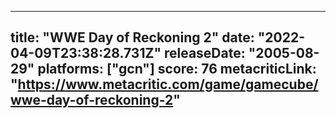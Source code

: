 
---
title: "WWE Day of Reckoning 2"
date: "2022-04-09T23:38:28.731Z"
releaseDate: "2005-08-29"
platforms: ["gcn"]
score: 76
metacriticLink: "https://www.metacritic.com/game/gamecube/wwe-day-of-reckoning-2"
---
